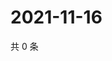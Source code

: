 # 2021-11-16

共 0 条

<!-- BEGIN WEIBO -->
<!-- 最后更新时间 Tue Nov 16 2021 02:00:49 GMT+0800 (China Standard Time) -->

<!-- END WEIBO -->
